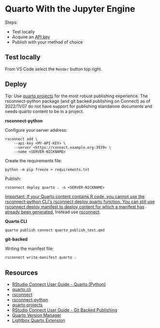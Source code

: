 # Quarto With the Jupyter Engine

Steps: 

* Test locally
* Acquire an [API key](https://docs.rstudio.com/connect/user/api-keys/) 
* Publish with your method of choice 

## Test locally

From VS Code select the `Render` button top right. 

## Deploy

Tip: Use [quarto projects](https://quarto.org/docs/projects/quarto-projects.html) for the most robust publishing experience. The rsconnect-python package (and git backed publishing on Connect) as of 2022/11/07 do not have support for publishing standalone documents and needs quarto content to be in a project. 

**rsconnect-python**

Configure your server address: 
```
rsconnect add \
    --api-key <MY-API-KEY> \
    --server <https://connect.example.org:3939> \
    --name <SERVER-NICKNAME>
```

Create the requirements file: 
```
python -m pip freeze > requirements.txt
```

Publish: 
```
rsconnect deploy quarto . -n <SERVER-NICKNAME>
```

[Important: If your Quarto content contains R code, you cannot use the rsconnect-python CLI's rsconnect deploy quarto function. You can still use rsconnect deploy manifest to deploy content for which a manifest has already been generated.](https://quarto.org/docs/publishing/rstudio-connect.html) Instead use [rsconnect](https://github.com/rstudio/rsconnect). 

**Quarto CLI**

```bash
quarto publish connect quarto_publish_test.qmd
```

**git-backed**

Writing the manifest file: 

```bash
rsconnect write-manifest quarto .
```

## Resources

- [RStudio Connect User Guide - Quarto (Python)](https://docs.rstudio.com/connect/user/publishing-cli-quarto/)
- [quarto cli](https://quarto.org/docs/publishing/rstudio-connect.html)
- [rsconnect](https://github.com/rstudio/rsconnect)
- [rsconnect-python](https://github.com/rstudio/rsconnect-python)
- [quarto projects](https://quarto.org/docs/projects/quarto-projects.html)
- [RStudio Connect User Guide - Git Backed Publishing ](https://docs.rstudio.com/connect/user/git-backed/)
- [Quarto Version Manager](https://github.com/dpastoor/qvm)
- [Lightbox Quarto Extension](https://github.com/quarto-ext/lightbox)

